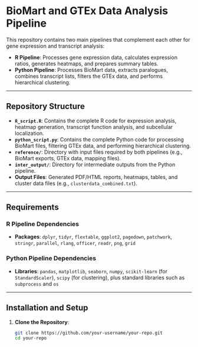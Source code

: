 # BioMart and GTEx Data Analysis Pipeline

This repository contains two main pipelines that complement each other for gene expression and transcript analysis:

- **R Pipeline**: Processes gene expression data, calculates expression ratios, generates heatmaps, and prepares summary tables.
- **Python Pipeline**: Processes BioMart data, extracts paralogues, combines transcript lists, filters the GTEx data, and performs hierarchical clustering.

---

## Repository Structure

- **`R_script.R`**: Contains the complete R code for expression analysis, heatmap generation, transcript function analysis, and subcellular localization.
- **`python_script.py`**: Contains the complete Python code for processing BioMart files, filtering GTEx data, and performing hierarchical clustering.
- **`reference/`**: Directory with input files required by both pipelines (e.g., BioMart exports, GTEx data, mapping files).
- **`inter_output/`**: Directory for intermediate outputs from the Python pipeline.
- **Output Files**: Generated PDF/HTML reports, heatmaps, tables, and cluster data files (e.g., `clusterdata_combined.txt`).

---

## Requirements

### R Pipeline Dependencies

- **Packages**: `dplyr`, `tidyr`, `flextable`, `ggplot2`, `pagedown`, `patchwork`, `stringr`, `parallel`, `rlang`, `officer`, `readr`, `png`, `grid`

### Python Pipeline Dependencies

- **Libraries**: `pandas`, `matplotlib`, `seaborn`, `numpy`, `scikit-learn` (for `StandardScaler`), `scipy` (for clustering), plus standard libraries such as `subprocess` and `os`

---

## Installation and Setup

1. **Clone the Repository**:
   ```bash
   git clone https://github.com/your-username/your-repo.git
   cd your-repo
